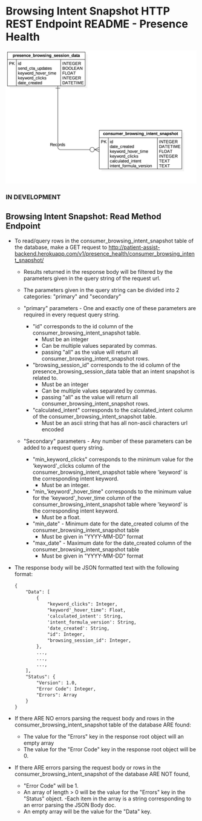 # Browsing Intent Snapshot HTTP REST Endpoint README - Presence Health

![Browsing Intent Snapshot ERD - Presence Health](../../db_erds/presence_health/browsing_intent_snapshot_erd.jpg)

### IN DEVELOPMENT
## Browsing Intent Snapshot: Read Method Endpoint
- To read/query rows in the consumer_browsing_intent_snapshot table of the database, make a GET request to
http://patient-assist-backend.herokuapp.com/v1/presence_health/consumer_browsing_intent_snapshot/
    - Results returned in the response body will be filtered by the parameters given in the query string of the request url.
    - The parameters given in the query string can be divided into 2 categories: "primary" and "secondary"
    
    - "primary" parameters - One and exactly one of these parameters are required in every request query string.
        - "id" corresponds to the id column of the consumer_browsing_intent_snapshot table.
            - Must be an integer
            - Can be multiple values separated by commas.
            - passing "all" as the value will return all consumer_browsing_intent_snapshot rows.
        - "browsing_session_id" corresponds to the id column of the presence_browsing_session_data table that an intent snapshot is related to.
            - Must be an integer
            - Can be multiple values separated by commas.
            - passing "all" as the value will return all consumer_browsing_intent_snapshot rows.
        - "calculated_intent" corresponds to the calculated_intent column of the consumer_browsing_intent_snapshot table.
            - Must be an ascii string that has all non-ascii characters url encoded
            
    - "Secondary" parameters - Any number of these parameters can be added to a request query string.
        - "min_keyword_clicks" corresponds to the minimum value for the 'keyword'_clicks column of the consumer_browsing_intent_snapshot table where 'keyword' is the corresponding intent keyword.
            - Must be an integer.
        - "min_'keyword'_hover_time" corresponds to the minimum value for the 'keyword'_hover_time column of the consumer_browsing_intent_snapshot table where 'keyword' is the corresponding intent keyword.
            - Must be a float.
        - "min_date" - Minimum date for the date_created column of the consumer_browsing_intent_snapshot table
            - Must be given in "YYYY-MM-DD" format
        - "max_date" - Maximum date for the date_created column of the consumer_browsing_intent_snapshot table
            - Must be given in "YYYY-MM-DD" format
    
- The response body will be JSON formatted text with the following format:
    ```
    {
        "Data": [
            {
                "keyword_clicks": Integer,
                "keyword'_hover_time": Float,
                'calculated_intent': String,
                'intent_formula_version': String,
                'date_created': String,
                "id": Integer,
                "browsing_session_id": Integer,
            },
            ...,
            ...,
            ...,
        ],
        "Status": {
            "Version": 1.0,
            "Error Code": Integer,
            "Errors": Array
        }
    }
    ```
  
- If there ARE NO errors parsing the request body and rows in the consumer_browsing_intent_snapshot table of the database ARE found:
    - The value for the "Errors" key in the response root object will an empty array
    - The value for the "Error Code" key in the response root object will be 0. 
- If there ARE errors parsing the request body or rows in the consumer_browsing_intent_snapshot of the database ARE NOT found,
    - "Error Code" will be 1.
    - An array of length > 0 will be the value for the "Errors" key in the "Status" object.
        -Each item in the array is a string corresponding to an error parsing the JSON Body doc.
    - An empty array will be the value for the "Data" key.

